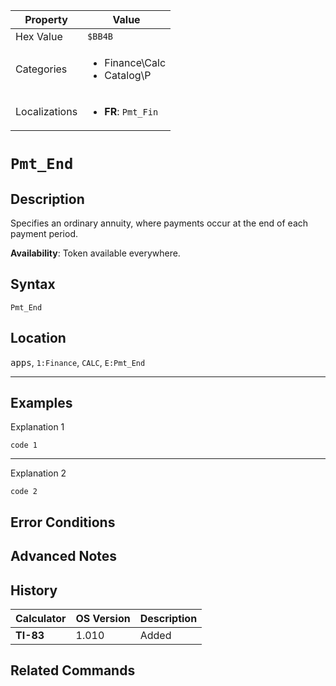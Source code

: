 | Property      | Value |
|---------------|-------|
| Hex Value     | `$BB4B`|
| Categories    | <ul><li>Finance\Calc</li><li>Catalog\P</li></ul> |
| Localizations | <ul><li><b>FR</b>: `Pmt_Fin`</li></ul> |

# `Pmt_End`

## Description
Specifies an ordinary annuity, where payments occur at the end of each payment period.


<b>Availability</b>: Token available everywhere.

## Syntax
`Pmt_End`

## Location
<kbd>apps</kbd>, `1:Finance`, `CALC`, `E:Pmt_End`
<hr>

## Examples

Explanation 1
```ti-basic
code 1
```
---
Explanation 2
```ti-basic
code 2
```

## Error Conditions


## Advanced Notes


## History
| Calculator | OS Version | Description |
|------------|------------|-------------|
| <b>TI-83</b> | 1.010 | Added

## Related Commands

    